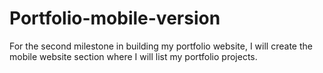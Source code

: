 # Portfolio-mobile-version
For the second milestone in building my portfolio website, I will create the mobile website section where I will list my portfolio projects.
